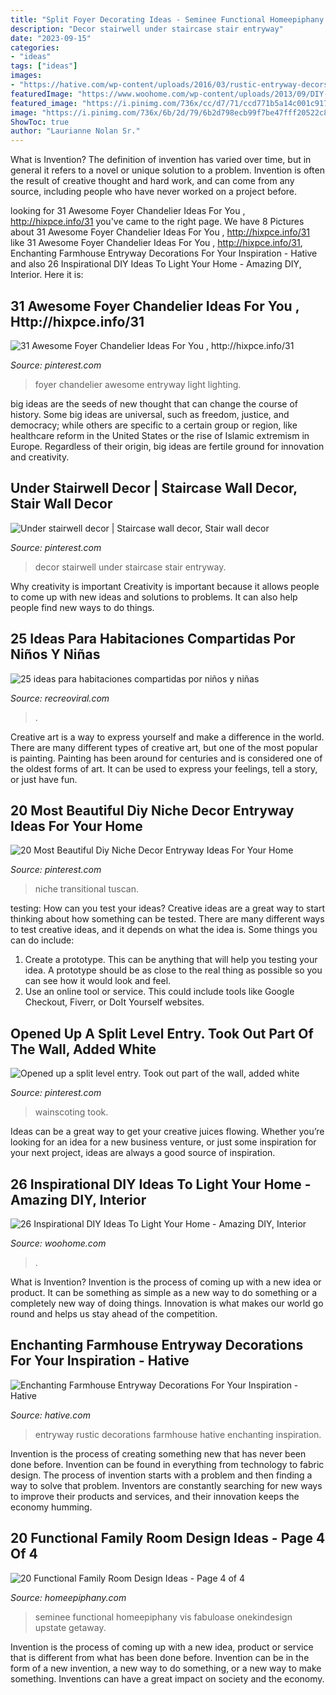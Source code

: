 ```yaml
---
title: "Split Foyer Decorating Ideas - Seminee Functional Homeepiphany Vis Fabuloase Onekindesign Upstate Getaway"
description: "Decor stairwell under staircase stair entryway"
date: "2023-09-15"
categories:
- "ideas"
tags: ["ideas"]
images:
- "https://hative.com/wp-content/uploads/2016/03/rustic-entryway-decors/19-rustic-entryway-decorations.jpg"
featuredImage: "https://www.woohome.com/wp-content/uploads/2013/09/DIY-Lighting-Ideas-23-11.jpg"
featured_image: "https://i.pinimg.com/736x/cc/d7/71/ccd771b5a14c001c91748441b05f9e71.jpg"
image: "https://i.pinimg.com/736x/6b/2d/79/6b2d798ecb99f7be47fff20522c8da0d.jpg"
ShowToc: true
author: "Laurianne Nolan Sr."
---
```



What is Invention?
The definition of invention has varied over time, but in general it refers to a novel or unique solution to a problem. Invention is often the result of creative thought and hard work, and can come from any source, including people who have never worked on a project before.

	

		
looking for 31 Awesome Foyer Chandelier Ideas For You , http://hixpce.info/31 you've came to the right page. We have 8 Pictures about 31 Awesome Foyer Chandelier Ideas For You , http://hixpce.info/31 like 31 Awesome Foyer Chandelier Ideas For You , http://hixpce.info/31, Enchanting Farmhouse Entryway Decorations For Your Inspiration - Hative and also 26 Inspirational DIY Ideas To Light Your Home - Amazing DIY, Interior. Here it is:
		
    
## 31 Awesome Foyer Chandelier Ideas For You , Http://hixpce.info/31

<img loading=lazy src="https://i.pinimg.com/736x/2a/65/d5/2a65d59b6fd7dc207841928682f812ac.jpg" onerror="this.onerror=null;this.src='https://tse3.mm.bing.net/th?id=OIP.mDLPEijS9EaCKGKxHfYyDAHaJ3&amp;pid=15.1';" alt="31 Awesome Foyer Chandelier Ideas For You , http://hixpce.info/31">

_Source: pinterest.com_

>foyer chandelier awesome entryway light lighting. 

	

big ideas are the seeds of new thought that can change the course of history. Some big ideas are universal, such as freedom, justice, and democracy; while others are specific to a certain group or region, like healthcare reform in the United States or the rise of Islamic extremism in Europe. Regardless of their origin, big ideas are fertile ground for innovation and creativity.

    
## Under Stairwell Decor | Staircase Wall Decor, Stair Wall Decor

<img loading=lazy src="https://i.pinimg.com/736x/cc/d7/71/ccd771b5a14c001c91748441b05f9e71.jpg" onerror="this.onerror=null;this.src='https://tse4.mm.bing.net/th?id=OIP.jqltRaI0kbeod_VJrnJm8wHaJ3&amp;pid=15.1';" alt="Under stairwell decor | Staircase wall decor, Stair wall decor">

_Source: pinterest.com_

>decor stairwell under staircase stair entryway. 

	

Why creativity is important
Creativity is important because it allows people to come up with new ideas and solutions to problems. It can also help people find new ways to do things.

    
## 25 Ideas Para Habitaciones Compartidas Por Niños Y Niñas

<img loading=lazy src="https://www.recreoviral.com/wp-content/uploads/2015/10/Creativas-habitaciones-compartidas-por-niños-y-niñas-21.jpg" onerror="this.onerror=null;this.src='https://tse4.mm.bing.net/th?id=OIP.Zf-aeQBPpA6jU3l9xItlwQHaF2&amp;pid=15.1';" alt="25 ideas para habitaciones compartidas por niños y niñas">

_Source: recreoviral.com_

>. 

	

Creative art is a way to express yourself and make a difference in the world. There are many different types of creative art, but one of the most popular is painting. Painting has been around for centuries and is considered one of the oldest forms of art. It can be used to express your feelings, tell a story, or just have fun.

    
## 20 Most Beautiful Diy Niche Decor Entryway Ideas For Your Home

<img loading=lazy src="https://i.pinimg.com/736x/6b/2d/79/6b2d798ecb99f7be47fff20522c8da0d.jpg" onerror="this.onerror=null;this.src='https://tse3.mm.bing.net/th?id=OIP.tycshlttV98st9DjhkiZFgHaKH&amp;pid=15.1';" alt="20 Most Beautiful Diy Niche Decor Entryway Ideas For Your Home">

_Source: pinterest.com_

>niche transitional tuscan. 

	

testing: How can you test your ideas?
Creative ideas are a great way to start thinking about how something can be tested. There are many different ways to test creative ideas, and it depends on what the idea is. Some things you can do include:
1. Create a prototype. This can be anything that will help you testing your idea. A prototype should be as close to the real thing as possible so you can see how it would look and feel.
2. Use an online tool or service. This could include tools like Google Checkout, Fiverr, or DoIt Yourself websites.

    
## Opened Up A Split Level Entry. Took Out Part Of The Wall, Added White

<img loading=lazy src="https://i.pinimg.com/736x/c3/e8/8b/c3e88ba8a856209ae0e6be198f39a9a6.jpg" onerror="this.onerror=null;this.src='https://tse4.mm.bing.net/th?id=OIP.XZriUW-hPfIl6R5l1lqFGgHaJ3&amp;pid=15.1';" alt="Opened up a split level entry. Took out part of the wall, added white">

_Source: pinterest.com_

>wainscoting took. 

	

Ideas can be a great way to get your creative juices flowing. Whether you’re looking for an idea for a new business venture, or just some inspiration for your next project, ideas are always a good source of inspiration.

    
## 26 Inspirational DIY Ideas To Light Your Home - Amazing DIY, Interior

<img loading=lazy src="https://www.woohome.com/wp-content/uploads/2013/09/DIY-Lighting-Ideas-23-11.jpg" onerror="this.onerror=null;this.src='https://tse1.mm.bing.net/th?id=OIP.w0HDiZvXm_qpGkp1CHhI0QHaQA&amp;pid=15.1';" alt="26 Inspirational DIY Ideas To Light Your Home - Amazing DIY, Interior">

_Source: woohome.com_

>. 

	

What is Invention?
Invention is the process of coming up with a new idea or product. It can be something as simple as a new way to do something or a completely new way of doing things. Innovation is what makes our world go round and helps us stay ahead of the competition.

    
## Enchanting Farmhouse Entryway Decorations For Your Inspiration - Hative

<img loading=lazy src="https://hative.com/wp-content/uploads/2016/03/rustic-entryway-decors/19-rustic-entryway-decorations.jpg" onerror="this.onerror=null;this.src='https://tse1.mm.bing.net/th?id=OIP.0JUiCQC2qMsNlR7N4UpHrAHaNK&amp;pid=15.1';" alt="Enchanting Farmhouse Entryway Decorations For Your Inspiration - Hative">

_Source: hative.com_

>entryway rustic decorations farmhouse hative enchanting inspiration. 

	

Invention is the process of creating something new that has never been done before. Invention can be found in everything from technology to fabric design. The process of invention starts with a problem and then finding a way to solve that problem. Inventors are constantly searching for new ways to improve their products and services, and their innovation keeps the economy humming.

    
## 20 Functional Family Room Design Ideas - Page 4 Of 4

<img loading=lazy src="https://www.homeepiphany.com/wp-content/uploads/2017/09/family-rooms_359.jpg" onerror="this.onerror=null;this.src='https://tse2.mm.bing.net/th?id=OIP.7EwtKPOqi-b5-LU0xc-7FQHaLO&amp;pid=15.1';" alt="20 Functional Family Room Design Ideas - Page 4 of 4">

_Source: homeepiphany.com_

>seminee functional homeepiphany vis fabuloase onekindesign upstate getaway. 

	

Invention is the process of coming up with a new idea, product or service that is different from what has been done before. Invention can be in the form of a new invention, a new way to do something, or a new way to make something. Inventions can have a great impact on society and the economy.

